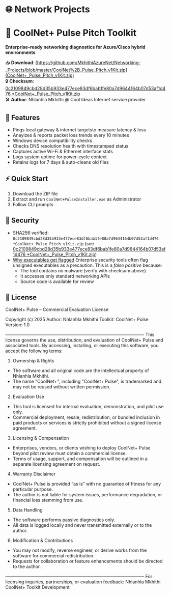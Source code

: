 # 🌐 Network Projects
# 🔌 CoolNet+ Pulse Pitch Toolkit
**Enterprise-ready networking diagnostics for Azure/Cisco hybrid environments**

📥 **Download**: [https://github.com/MkhithiAzureNet/Networking-_Projects/blob/master/CoolNet%2B_Pulse_Pitch_v1Kit.zip](CoolNet+_Pulse_Pitch_v1Kit.zip)  
🔒 **Checksum**: [0c2109849cbd28d35b933e477ece83df6bab1fe80a7d9644164b07d53af1d476 *CoolNet+_Pulse_Pitch_v1Kit.zip](checksum.txt)  
🛠️ **Author**: Nhlanhla Mkhithi @ Cool Ideas Internet service provider

## 🚀 Features
- Pings local gateway & internet targetsto measure latency & loss
- Anaylzes & reports packet loss trends every 10 minutes
- Windows device compatibility checks
- Checks DNS resolution health with timestamped status
- Captures active Wi-Fi & Ethernet interface stats
- Logs system uptime for power-cycle context
- Retains logs for 7 days & auto-cleans old files 


## ⚡ Quick Start
1. Download the ZIP file
2. Extract and run `CoolNet+PulseInstaller.exe` as Administrator
3. Follow CLI prompts

## 🔐 Security
- SHA256 verified: `0c2109849cbd28d35b933e477ece83df6bab1fe80a7d9644164b07d53af1d476 *CoolNet+_Pulse_Pitch_v1Kit.zip` (see [0c2109849cbd28d35b933e477ece83df6bab1fe80a7d9644164b07d53af1d476 *CoolNet+_Pulse_Pitch_v1Kit.zip](checksum.txt))
- [Why executables get flagged](#)
 Enterprise security tools often flag unsigned executables as a precaution. This is a *false positive* because:  
  - The tool contains no malware (verify with checksum above).  
  - It accesses only standard networking APIs  
  - Source code is available for review

## 📜 License
CoolNet+ Pulse – Commercial Evaluation License

Copyright (c) 2025
Author: Nhlanhla Mkhithi
Toolkit: CoolNet+ Pulse
Version: 1.0

────────────────────────────────────────────
This license governs the use, distribution, and evaluation of CoolNet+ Pulse and associated tools. By accessing, installing, or executing this software, you accept the following terms:

1. Ownership & Rights
- The software and all original code are the intellectual property of Nhlanhla Mkhithi.
- The name "CoolNet+", including "CoolNet+ Pulse", is trademarked and may not be reused without written permission.

2. Evaluation Use
- This tool is licensed for internal evaluation, demonstration, and pilot use only.
- Commercial deployment, resale, redistribution, or bundled inclusion in paid products or services is strictly prohibited without a signed license agreement.

3. Licensing & Compensation
- Enterprises, vendors, or clients wishing to deploy CoolNet+ Pulse beyond pilot review must obtain a commercial license.
- Terms of usage, support, and compensation will be outlined in a separate licensing agreement on request.

4. Warranty Disclaimer
- CoolNet+ Pulse is provided “as is” with no guarantee of fitness for any particular purpose.
- The author is not liable for system issues, performance degradation, or financial loss stemming from use.

5. Data Handling
- The software performs passive diagnostics only.
- All data is logged locally and never transmitted externally or to the author.

6. Modification & Contributions
- You may not modify, reverse engineer, or derive works from the software for commercial redistribution.
- Requests for collaboration or feature enhancements should be directed to the author.

────────────────────────────────────────────
For licensing inquiries, partnerships, or evaluation feedback:
Nhlanhla Mkhithi  
CoolNet+ Toolkit Development  

